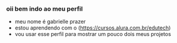 ### oii bem indo ao meu perfil 

 - meu nome é gabrielle prazer 
 - estou aprendendo com o (https://cursos.alura.com.br/edutech)
 - vou usar esse perfil para mostrar um pouco dois meus projetos 
